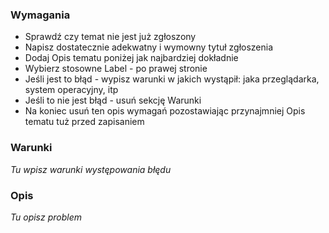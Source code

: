 ### Wymagania

 - Sprawdź czy temat nie jest już zgłoszony
 - Napisz dostatecznie adekwatny i wymowny tytuł zgłoszenia
 - Dodaj Opis tematu poniżej jak najbardziej dokładnie
 - Wybierz stosowne Label - po prawej stronie
 - Jeśli jest to błąd - wypisz warunki w jakich wystąpił: jaka przeglądarka, system operacyjny, itp
 - Jeśli to nie jest błąd - usuń sekcję Warunki
 - Na koniec usuń ten opis wymagań pozostawiając przynajmniej Opis tematu tuż przed zapisaniem

### Warunki

*Tu wpisz warunki występowania błędu*

### Opis

*Tu opisz problem*

